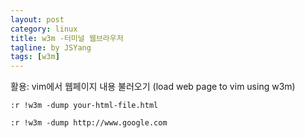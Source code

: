 ```yaml
---
layout: post
category: linux
title: w3m -터미널 웹브라우저
tagline: by JSYang
tags: [w3m]
---
```


활용: vim에서 웹페이지 내용 불러오기
(load web page to vim using w3m)

```
:r !w3m -dump your-html-file.html

:r !w3m -dump http://www.google.com
```
